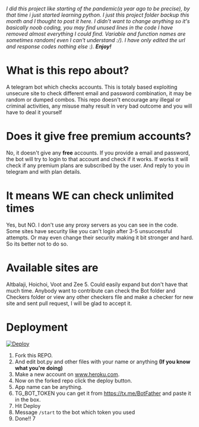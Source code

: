 _I did this project like starting of the pandemic(a year ago to be precise), by that time i just started learning python. I just this project folder backup this month and I thought to post it here. I didn't want to change anything so it's basically noob coding, you may find unused lines in the code I have removed almost everything I could find. Variable and function names are sometimes random( even I can't understand :/). I have only edited the url and response codes nothing else :). **Enjoy!**_


# What is this repo about?
A telegram bot which checks accounts. This is totaly based exploiting unsecure site to check different email and password combination, it may be random or dumped combos. This repo doesn't encourage any illegal or criminal activities, any misuse mahy result in very bad outcome and you will have to deal it yourself
# Does it give free premium accounts?
No, it doesn't give any **free** accounts. If you provide a email and password, the bot will try to login to that account and check if it works. If works it will check 
if any premium plans are subscribed by the user. And reply to you in telegram and with plan details.

# It means WE can check unlimited times
Yes, but NO. I don't use any proxy servers as you can see in the code. Some sites have security like you can't login after 3-5 unsuccessful attempts. Or may even change their security making it bit stronger and hard. So its better not to do so.

# Available sites are
Altbalaji, Hoichoi, Voot and Zee 5. Could easily expand but don't have that much time. Anybody want to contribute can check the Bot folder and Checkers folder or view any other checkers file and make a checker for new site and sent pull request, I will be glad to accept it.

# Deployment


[![Deploy](https://www.herokucdn.com/deploy/button.svg)](https://heroku.com/deploy)

1. Fork this REPO.
2. And edit bot.py and other files with your name or anything **(If you know what you're doing)**
3. Make a new account on www.heroku.com.
4. Now on the forked repo click the deploy button.
5. App name can be anything.
6. TG_BOT_TOKEN you can get it from https://tx.me/BotFather and paste it in the box.
7. Hit Deploy
8. Message `/start` to the bot which token you used
9. Done!!
7
